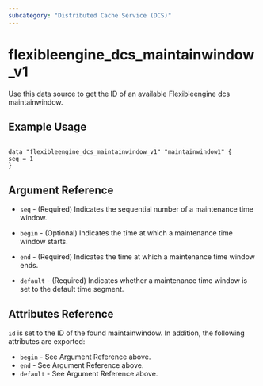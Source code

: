 ```yaml
---
subcategory: "Distributed Cache Service (DCS)"
---
```


# flexibleengine\_dcs\_maintainwindow_v1

Use this data source to get the ID of an available Flexibleengine dcs maintainwindow.

## Example Usage

```hcl

data "flexibleengine_dcs_maintainwindow_v1" "maintainwindow1" {
seq = 1
}

```

## Argument Reference

* `seq` - (Required) Indicates the sequential number of a maintenance time window.

* `begin` - (Optional) Indicates the time at which a maintenance time window starts.

* `end` - (Required) Indicates the time at which a maintenance time window ends.

* `default` - (Required) Indicates whether a maintenance time window is set to the default time segment.

## Attributes Reference

`id` is set to the ID of the found maintainwindow. In addition, the following attributes
are exported:

* `begin` - See Argument Reference above.
* `end` - See Argument Reference above.
* `default` - See Argument Reference above.
